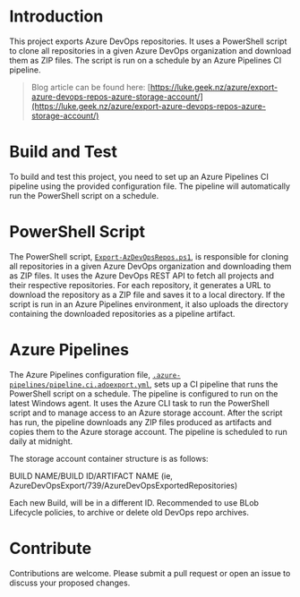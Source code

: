 # Introduction
This project exports Azure DevOps repositories. It uses a PowerShell script to clone all repositories in a given Azure DevOps organization and download them as ZIP files. The script is run on a schedule by an Azure Pipelines CI pipeline.

> Blog article can be found here: [https://luke.geek.nz/azure/export-azure-devops-repos-azure-storage-account/](https://luke.geek.nz/azure/export-azure-devops-repos-azure-storage-account/)

# Build and Test
To build and test this project, you need to set up an Azure Pipelines CI pipeline using the provided configuration file. The pipeline will automatically run the PowerShell script on a schedule.

# PowerShell Script
The PowerShell script, [`Export-AzDevOpsRepos.ps1`](Export-AzDevOpsRepos.ps1), is responsible for cloning all repositories in a given Azure DevOps organization and downloading them as ZIP files. It uses the Azure DevOps REST API to fetch all projects and their respective repositories. For each repository, it generates a URL to download the repository as a ZIP file and saves it to a local directory. If the script is run in an Azure Pipelines environment, it also uploads the directory containing the downloaded repositories as a pipeline artifact.

# Azure Pipelines
The Azure Pipelines configuration file, [`.azure-pipelines/pipeline.ci.adoexport.yml`](.azure-pipelines/pipeline.ci.adoexport.yml), sets up a CI pipeline that runs the PowerShell script on a schedule. The pipeline is configured to run on the latest Windows agent. It uses the Azure CLI task to run the PowerShell script and to manage access to an Azure storage account. After the script has run, the pipeline downloads any ZIP files produced as artifacts and copies them to the Azure storage account. The pipeline is scheduled to run daily at midnight.

The storage account container structure is as follows:

BUILD NAME/BUILD ID/ARTIFACT NAME (ie, AzureDevOpsExport/739/AzureDevOpsExportedRepositories)

Each new Build, will be in a different ID. Recommended to use BLob Lifecycle policies, to archive or delete old DevOps repo archives.

# Contribute
Contributions are welcome. Please submit a pull request or open an issue to discuss your proposed changes.

